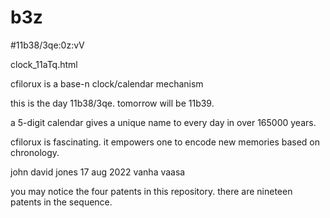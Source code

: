 # b3z
#11b38/3qe:0z:vV

clock_11aTq.html

cfilorux is a base-n clock/calendar mechanism

this is the day 11b38/3qe. tomorrow will be 11b39. 

a 5-digit calendar gives a unique name to every day in over 165000 years.

cfilorux is fascinating.  it empowers one to encode new memories based on chronology.

john david jones
17 aug 2022
vanha vaasa

you may notice the four patents in this repository.  there are nineteen patents in the 
sequence.  
